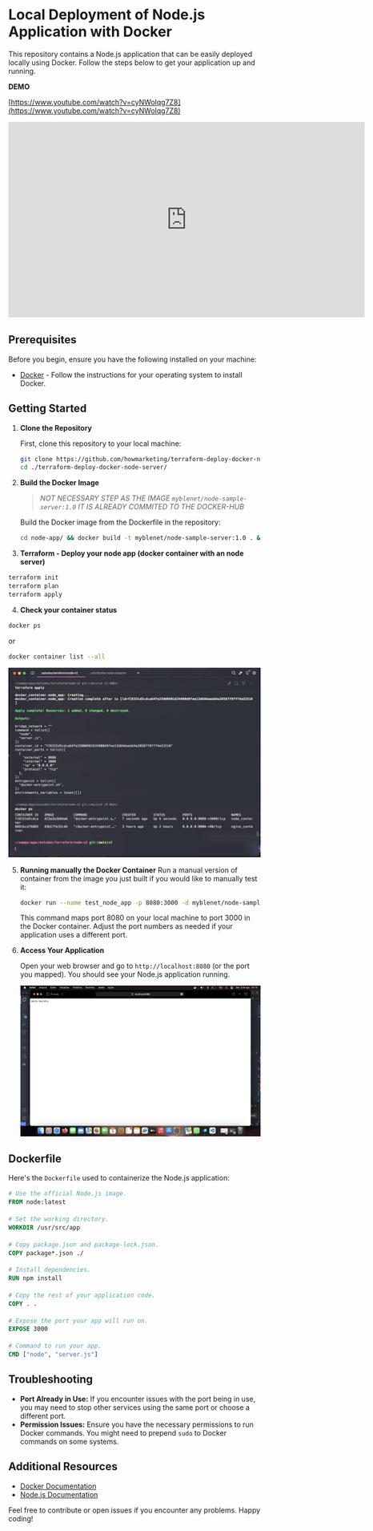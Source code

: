 # Local Deployment of Node.js Application with Docker

This repository contains a Node.js application that can be easily deployed locally using Docker. Follow the steps below to get your application up and running.

**DEMO**

[https://www.youtube.com/watch?v=cyNWolqg7Z8](https://www.youtube.com/watch?v=cyNWolqg7Z8)

<iframe width="712" height="390" src="https://www.youtube.com/embed/cyNWolqg7Z8" title="Terraform | Deploy a docker container with a node app locally with Terraform" frameborder="0" allow="accelerometer; autoplay; clipboard-write; encrypted-media; gyroscope; picture-in-picture; web-share" referrerpolicy="strict-origin-when-cross-origin" allowfullscreen></iframe>

## Prerequisites

Before you begin, ensure you have the following installed on your machine:

- [Docker](https://docs.docker.com/get-docker/) - Follow the instructions for your operating system to install Docker.

## Getting Started

1. **Clone the Repository**

   First, clone this repository to your local machine:

   ```bash
   git clone https://github.com/howmarketing/terraform-deploy-docker-node-server.git
   cd ./terraform-deploy-docker-node-server/
   ```

2. **Build the Docker Image**
   
   > _NOT NECESSARY STEP AS THE IMAGE `myblenet/node-sample-server:1.0` IT IS ALREADY COMMITED TO THE DOCKER-HUB_
   >
   
   Build the Docker image from the Dockerfile in the repository:

   ```bash
   cd node-app/ && docker build -t myblenet/node-sample-server:1.0 . && cd ..
   ```

3. **Terraform - Deploy your node app (docker container with an node server)**
  
  ```bash
  terraform init
  terraform plan
  terraform apply
  ```

4. **Check your container status**
  
  ```bash
  docker ps
  ```
  
  or

  ```bash
  docker container list --all
  ```

  ![image](1.jpeg)


5. **Running manually the Docker Container**
  Run a manual version of container from the image you just built if you would like to manually test it:

   ```bash
   docker run --name test_node_app -p 8080:3000 -d myblenet/node-sample-server:1.0
   ```

   This command maps port 8080 on your local machine to port 3000 in the Docker container. Adjust the port numbers as needed if your application uses a different port.

6. **Access Your Application**

   Open your web browser and go to `http://localhost:8080` (or the port you mapped). You should see your Node.js application running.

   ![image](2.jpeg)

## Dockerfile

Here's the `Dockerfile` used to containerize the Node.js application:

```dockerfile
# Use the official Node.js image.
FROM node:latest

# Set the working directory.
WORKDIR /usr/src/app

# Copy package.json and package-lock.json.
COPY package*.json ./

# Install dependencies.
RUN npm install

# Copy the rest of your application code.
COPY . .

# Expose the port your app will run on.
EXPOSE 3000

# Command to run your app.
CMD ["node", "server.js"]
```

## Troubleshooting

- **Port Already in Use:** If you encounter issues with the port being in use, you may need to stop other services using the same port or choose a different port.
- **Permission Issues:** Ensure you have the necessary permissions to run Docker commands. You might need to prepend `sudo` to Docker commands on some systems.

## Additional Resources

- [Docker Documentation](https://docs.docker.com/)
- [Node.js Documentation](https://nodejs.org/en/docs/)

Feel free to contribute or open issues if you encounter any problems. Happy coding!

```
